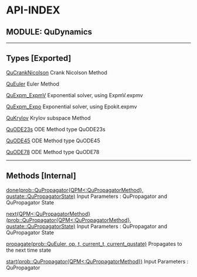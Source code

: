 # API-INDEX


## MODULE: QuDynamics

---

## Types [Exported]

[QuCrankNicolson](QuDynamics.md#type__qucranknicolson.1)  Crank Nicolson Method

[QuEuler](QuDynamics.md#type__queuler.1)  Euler Method

[QuExpm_ExpmV](QuDynamics.md#type__quexpm_expmv.1)  Exponential solver, using ExpmV.expmv

[QuExpm_Expo](QuDynamics.md#type__quexpm_expo.1)  Exponential solver, using Epokit.expmv

[QuKrylov](QuDynamics.md#type__qukrylov.1)  Krylov subspace Method

[QuODE23s](QuDynamics.md#type__quode23s.1)  ODE Method type QuODE23s

[QuODE45](QuDynamics.md#type__quode45.1)  ODE Method type QuODE45

[QuODE78](QuDynamics.md#type__quode78.1)  ODE Method type QuODE78

---

## Methods [Internal]

[done(prob::QuPropagator{QPM<:QuPropagatorMethod}, qustate::QuPropagatorState)](QuDynamics.md#method__done.1)  Input Parameters : QuPropagator and QuPropagator State

[next{QPM<:QuPropagatorMethod}(prob::QuPropagator{QPM<:QuPropagatorMethod}, qustate::QuPropagatorState)](QuDynamics.md#method__next.1)  Input Parameters : QuPropagator and QuPropagator State

[propagate(prob::QuEuler, op, t, current_t, current_qustate)](QuDynamics.md#method__propagate.1)  Propagates to the next time state

[start(prob::QuPropagator{QPM<:QuPropagatorMethod})](QuDynamics.md#method__start.1)  Input Parameters : QuPropagator

